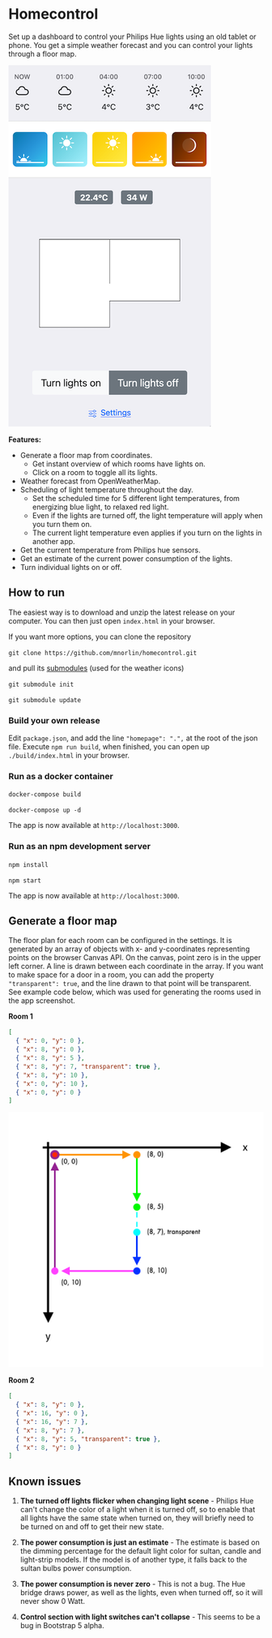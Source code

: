 # Homecontrol

Set up a dashboard to control your Philips Hue lights using an old tablet or phone. You get a simple weather forecast and you can control your lights through a floor map.

![Screenshot](public/screenshot.png "Screenshot")

**Features:**

- Generate a floor map from coordinates.
  - Get instant overview of which rooms have lights on.
  - Click on a room to toggle all its lights.
- Weather forecast from OpenWeatherMap.
- Scheduling of light temperature throughout the day.
  - Set the scheduled time for 5 different light temperatures, from energizing blue light, to relaxed red light.
  - Even if the lights are turned off, the light temperature will apply when you turn them on.
  - The current light temperature even applies if you turn on the lights in another app.
- Get the current temperature from Philips hue sensors.
- Get an estimate of the current power consumption of the lights.
- Turn individual lights on or off.

## How to run

The easiest way is to download and unzip the latest release on your computer. You can then just open `index.html` in your browser.

If you want more options, you can clone the repository

`git clone https://github.com/mnorlin/homecontrol.git`

and pull its [submodules](https://github.com/erikflowers/weather-icons) (used for the weather icons)

`git submodule init`

`git submodule update`

### Build your own release

Edit `package.json`, and add the line `"homepage": ".",` at the root of the json file. Execute `npm run build`, when finished, you can open up `./build/index.html` in your browser.

### Run as a docker container

`docker-compose build`

`docker-compose up -d`

The app is now available at `http://localhost:3000`.

### Run as an npm development server

`npm install`

`npm start`

The app is now available at `http://localhost:3000`.

## Generate a floor map

The floor plan for each room can be configured in the settings. It is generated by an array of objects with x- and y-coordinates representing points on the browser Canvas API. On the canvas, point zero is in the upper left corner.
A line is drawn between each coordinate in the array. If you want to make space for a door in a room, you can add the property `"transparent": true`, and the line drawn to that point will be transparent. See example code below, which was used for generating the rooms used in the app screenshot.

**Room 1**

```json
[
  { "x": 0, "y": 0 },
  { "x": 8, "y": 0 },
  { "x": 8, "y": 5 },
  { "x": 8, "y": 7, "transparent": true },
  { "x": 8, "y": 10 },
  { "x": 0, "y": 10 },
  { "x": 0, "y": 0 }
]
```

![Canvas room 1](public/canvas.png "Canvas room 1")

**Room 2**

```json
[
  { "x": 8, "y": 0 },
  { "x": 16, "y": 0 },
  { "x": 16, "y": 7 },
  { "x": 8, "y": 7 },
  { "x": 8, "y": 5, "transparent": true },
  { "x": 8, "y": 0 }
]
```

## Known issues

1. **The turned off lights flicker when changing light scene** - Philips Hue can't change the color of a light when it is turned off, so to enable that all lights have the same state when turned on, they will briefly need to be turned on and off to get their new state.

2. **The power consumption is just an estimate** - The estimate is based on the dimming percentage for the default light color for sultan, candle and light-strip models. If the model is of another type, it falls back to the sultan bulbs power consumption.

3. **The power consumption is never zero** - This is not a bug. The Hue bridge draws power, as well as the lights, even when turned off, so it will never show 0 Watt.

4. **Control section with light switches can't collapse** - This seems to be a bug in Bootstrap 5 alpha.
